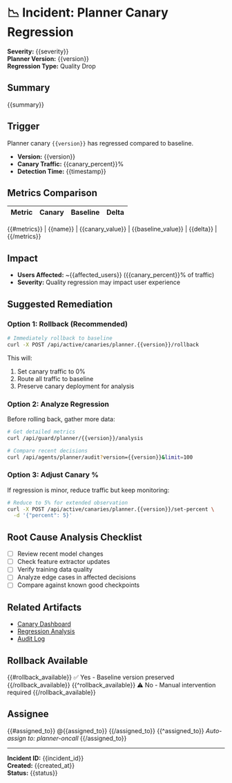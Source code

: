 # 📉 Incident: Planner Canary Regression

**Severity:** {{severity}}  
**Planner Version:** {{version}}  
**Regression Type:** Quality Drop

## Summary
{{summary}}

## Trigger
Planner canary `{{version}}` has regressed compared to baseline.

- **Version:** {{version}}
- **Canary Traffic:** {{canary_percent}}%
- **Detection Time:** {{timestamp}}

## Metrics Comparison

| Metric | Canary | Baseline | Delta |
|--------|--------|----------|-------|
{{#metrics}}
| {{name}} | {{canary_value}} | {{baseline_value}} | {{delta}} |
{{/metrics}}

## Impact
- **Users Affected:** ~{{affected_users}} ({{canary_percent}}% of traffic)
- **Severity:** Quality regression may impact user experience

## Suggested Remediation

### Option 1: Rollback (Recommended)
```bash
# Immediately rollback to baseline
curl -X POST /api/active/canaries/planner.{{version}}/rollback
```

This will:
1. Set canary traffic to 0%
2. Route all traffic to baseline
3. Preserve canary deployment for analysis

### Option 2: Analyze Regression
Before rolling back, gather more data:
```bash
# Get detailed metrics
curl /api/guard/planner/{{version}}/analysis

# Compare recent decisions
curl /api/agents/planner/audit?version={{version}}&limit=100
```

### Option 3: Adjust Canary %
If regression is minor, reduce traffic but keep monitoring:
```bash
# Reduce to 5% for extended observation
curl -X POST /api/active/canaries/planner.{{version}}/set-percent \
  -d '{"percent": 5}'
```

## Root Cause Analysis Checklist
- [ ] Review recent model changes
- [ ] Check feature extractor updates
- [ ] Verify training data quality
- [ ] Analyze edge cases in affected decisions
- [ ] Compare against known good checkpoints

## Related Artifacts
- [Canary Dashboard](/canaries/planner/{{version}})
- [Regression Analysis](/api/guard/planner/{{version}}/report)
- [Audit Log](/api/agents/planner/audit?version={{version}})

## Rollback Available
{{#rollback_available}}
✅ Yes - Baseline version preserved
{{/rollback_available}}
{{^rollback_available}}
⚠️ No - Manual intervention required
{{/rollback_available}}

## Assignee
{{#assigned_to}}
@{{assigned_to}}
{{/assigned_to}}
{{^assigned_to}}
_Auto-assign to: planner-oncall_
{{/assigned_to}}

---
**Incident ID:** {{incident_id}}  
**Created:** {{created_at}}  
**Status:** {{status}}
